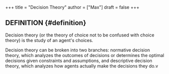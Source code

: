 +++
title = "Decision Theory"
author = ["Max"]
draft = false
+++

## DEFINITION {#definition}

Decision theory (or the theory of choice not to be confused with choice
theory) is the study of an agent's choices.

Decision theory can be broken into two branches: normative decision theory,
which analyzes the outcomes of decisions or determines the optimal decisions
given constraints and assumptions, and descriptive decision theory, which
analyzes how agents actually make the decisions they do.v
